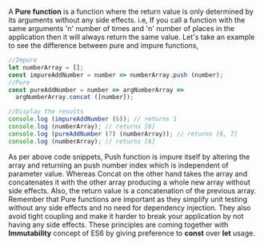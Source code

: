 
 A **Pure function** is a function where the return value is only determined by its arguments without any side effects. i.e, If you call a function with the same arguments 'n' number of times and 'n' number of places in the application then it will always return the same value. Let's take an example to see the difference between pure and impure functions,

 ```javascript
 //Impure
 let numberArray = [];
 const impureAddNumber = number => numberArray.push (number);
 //Pure
 const pureAddNumber = number => argNumberArray =>
   argNumberArray.concat ([number]);

 //Display the results
 console.log (impureAddNumber (6)); // returns 1
 console.log (numberArray); // returns [6]
 console.log (pureAddNumber (7) (numberArray)); // returns [6, 7]
 console.log (numberArray); // returns [6]
 ```

 As per above code snippets, Push function is impure itself by altering the array and returning an push number index which is independent of parameter value. Whereas Concat on the other hand takes the array and concatenates it with the other array producing a whole new array without side effects. Also, the return value is a concatenation of the previous array.
 Remember that Pure functions are important as they simplify unit testing without any side effects and no need for dependency injection. They also avoid tight coupling and make it harder to break your application by not having any side effects. These principles are coming together with **Immutability** concept of ES6 by giving preference to **const** over **let** usage.
